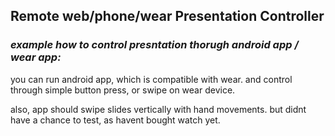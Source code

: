 ## Remote web/phone/wear Presentation Controller
### _example how to control presntation thorugh android app / wear app:_

you can run android app, which is compatible with wear.
and control through simple button press, or swipe on wear device. 

also, app should swipe slides vertically with hand movements. but didnt have a chance to test, as havent bought watch yet.








